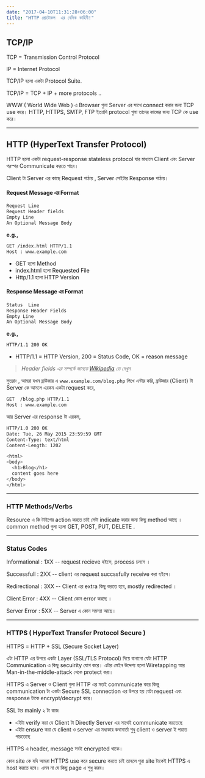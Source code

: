 ```yaml
---
date: "2017-04-10T11:31:28+06:00"
title: "HTTP প্রোটোকল  এর বেসিক কাহিনী!"
---
```


## TCP/IP

TCP = Transmission Control Protocol 

IP = Internet Protocol

TCP/IP হলো একটা Protocol Suite.

TCP/IP = TCP + IP + more protocols .. 

WWW ( World Wide Web ) এ Browser গুলা Server এর সাথে connect করার জন্য TCP use করে। 
HTTP, HTTPS, SMTP, FTP ইত্যাদি protocol গুলা তাদের কাজের জন্য  TCP কে use করে। 

---

## HTTP (HyperText Transfer Protocol)
 
HTTP হলো একটা request-response stateless protocol যার মাধ্যমে Client এবং Server পরস্পর Communicate করতে পারে। 

Client টা Server এর কাছে Request পাঠায় , Server সেইটার Response পাঠায়। 
 
#### Request Message এর Format

```bash
Request Line 
Request Header fields
Empty Line 
An Optional Message Body
```

**e.g.,**

```bash
GET /index.html HTTP/1.1
Host : www.example.com 
```

* GET হলো Method
* index.html হলো Requested File
* Http/1.1 হলো HTTP Version
 
#### Response Message এর Format

```bash
Status  Line 
Response Header Fields 
Empty Line 
An Optional Message Body
```

**e.g.,**

```bash
HTTP/1.1 200 OK
```

* HTTP/1.1 = HTTP Version, 200 = Status Code, OK = reason message 

> *Header fields এর সম্পর্কে জানতে [Wikipedia](http://en.wikipedia.org/wiki/List_of_HTTP_header_fields) তে দেখুন*
 
সুতরাং , আমরা যখন ব্রাউজার এ `www.example.com/blog.php` লিখে এন্টার করি,  ব্রাউজার (Client) টা Server কে আসলে এরকম একটা request করে, 

```bash
GET  /blog.php HTTP/1.1 
Host : www.example.com 
```

আর Server এর response টা এরকম, 

```bash
HTTP/1.0 200 OK
Date: Tue, 26 May 2015 23:59:59 GMT
Content-Type: text/html
Content-Length: 1202 

<html>
<body>
  <h1>Blog</h1>
  content goes here 
</body>
</html>
```

---

### HTTP Methods/Verbs
Resource এ কি টাইপের action করতে চাই সেটা indicate করার জন্য কিছু method আছে । 
common method গুলা হলো  GET, POST, PUT, DELETE .

---

### Status Codes 

Informational : 1XX -- request recieve হইসে, process চলসে । 

Successfull : 2XX -- client এর request succssfully receive করা হইসে। 

Redirectional : 3XX -- Client এর extra কিছু করতে হবে, mostly redirected । 

Client Error : 4XX -- Client কোন error করছে । 

Server Error : 5XX -- Server এ কোন সমস্যা আছে। 

---

### HTTPS ( HyperText Transfer Protocol Secure )
 
HTTPS = HTTP + SSL (Secure Socket Layer)
 
এটা HTTP এর উপরে একটা Layer (SSL/TLS Protocol) দিয়ে বানানো যেটা HTTP Communication এ কিছু secuirity যোগ করে। 
এটার মেইন উদ্দেশ্য হলো Wiretapping আর Man-in-the-middle-attack থেকে protect করা। 
 
HTTPS এ Server ও Client গুলা  HTTP এর মতই communicate করে কিন্তু communication টা একটা Secure SSL connection এর উপরে হয় যেটা request এবং response টাকে encrypt/decrypt করে। 
 
SSL টার mainly ২ টা কাজ 

- এইটা verify করা যে Client টা Directly Server এর সাথেই communicate করতেছে </li>
- এইটা ensure করা যে client ও  server এর মধ্যকার কথাবার্তা শুধু client ও server ই পরতে পারতেছে 

HTTPS এ header, message সবই encrypted থাকে।
 
কোন site কে যদি আমরা HTTPS use করে secure করতে চাই তাহলে পুরা site টাকেই HTTPS এ host করতে হবে। এমন না যে কিছু page এ শুধু  করব। 
